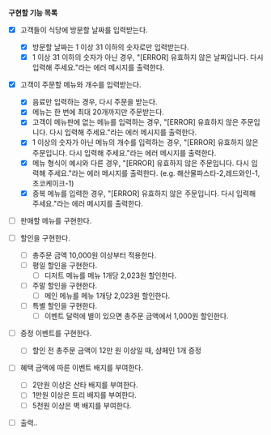 **구현할 기능 목록**

- [x] 고객들이 식당에 방문할 날짜를 입력받는다.
  - [x] 방문할 날짜는 1 이상 31 이하의 숫자로만 입력받는다.
  - [x] 1 이상 31 이하의 숫자가 아닌 경우, "[ERROR] 유효하지 않은 날짜입니다. 다시 입력해 주세요."라는 에러 메시지를 출력한다.
- [x] 고객이 주문할 메뉴와 개수를 입력받는다.
  - [x] 음료만 입력하는 경우, 다시 주문을 받는다.
  - [x] 메뉴는 한 번에 최대 20개까지만 주문받는다.
  - [x] 고객이 메뉴판에 없는 메뉴를 입력하는 경우, "[ERROR] 유효하지 않은 주문입니다. 다시 입력해 주세요."라는 에러 메시지를 출력한다.
  - [x] 1 이상의 숫자가 아닌 메뉴의 개수를 입력하는 경우, "[ERROR] 유효하지 않은 주문입니다. 다시 입력해 주세요."라는 에러 메시지를 출력한다.
  - [x] 메뉴 형식이 예시와 다른 경우, "[ERROR] 유효하지 않은 주문입니다. 다시 입력해 주세요."라는 에러 메시지를 출력한다. (e.g. 해산물파스타-2,레드와인-1,초코케이크-1)
  - [x] 중복 메뉴를 입력한 경우, "[ERROR] 유효하지 않은 주문입니다. 다시 입력해 주세요."라는 에러 메시지를 출력한다.
  
- [ ] 판매할 메뉴를 구현한다.

- [ ] 할인을 구현한다.
  - [ ] 총주문 금액 10,000원 이상부터 적용한다.
  - [ ] 평일 할인을 구현한다.
    - [ ] 디저트 메뉴를 메뉴 1개당 2,023원 할인한다.
  - [ ] 주말 할인을 구현한다.
    - [ ] 메인 메뉴를 메뉴 1개당 2,023원 할인한다.
  - [ ] 특별 할인을 구현한다.
    - [ ] 이벤트 달력에 별이 있으면 총주문 금액에서 1,000원 할인한다.
    
- [ ] 증정 이벤트를 구현한다.
  - [ ] 할인 전 총주문 금액이 12만 원 이상일 때, 샴페인 1개 증정
  
- [ ] 혜택 금액에 따른 이벤트 배지를 부여한다.
  - [ ] 2만원 이상은 산타 배지를 부여한다.
  - [ ] 1만원 이상은 트리 배지를 부여한다.
  - [ ] 5천원 이상은 벽 배지를 부여한다.

- [ ] 출력..